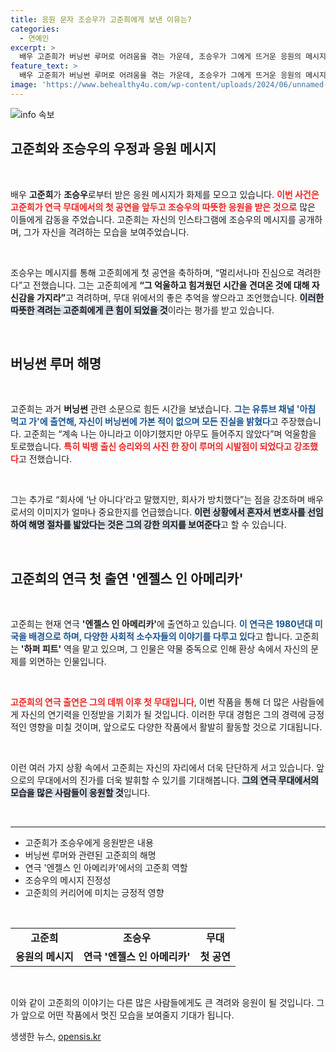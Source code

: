 ```yaml
---
title: 응원 문자 조승우가 고준희에게 보낸 이유는?
categories:
  - 연예인
excerpt: >
  배우 고준희가 버닝썬 루머로 어려움을 겪는 가운데, 조승우가 그에게 뜨거운 응원의 메시지를 전했다. 고준희는 연극 엔젤스 인 아메리카에 출연하며 억울함을 털어놓고, 새로운 시작을 다짐했다.
feature_text: >
  배우 고준희가 버닝썬 루머로 어려움을 겪는 가운데, 조승우가 그에게 뜨거운 응원의 메시지를 전했다. 고준희는 연극 엔젤스 인 아메리카에 출연하며 억울함을 털어놓고, 새로운 시작을 다짐했다.
image: 'https://www.behealthy4u.com/wp-content/uploads/2024/06/unnamed-file.png'
---
```


<p><img src="https://www.behealthy4u.com/wp-content/uploads/2024/06/unnamed-file.png" alt="info 속보" /></p>

<h2 data-ke-size="size26">고준희와 조승우의 우정과 응원 메시지</h2>

<p data-ke-size="size16">&nbsp;</p> 

<p>배우 <strong>고준희</strong>가 <strong>조승우</strong>로부터 받은 응원 메시지가 화제를 모으고 있습니다. <b><span style="color: #ee2323;">이번 사건은 고준희가 연극 무대에서의 첫 공연을 앞두고 조승우의 따뜻한 응원을 받은 것으로</span></b> 많은 이들에게 감동을 주었습니다. 고준희는 자신의 인스타그램에 조승우의 메시지를 공개하며, 그가 자신을 격려하는 모습을 보여주었습니다.</p>

<p data-ke-size="size16">&nbsp;</p> 

<p>조승우는 메시지를 통해 고준희에게 첫 공연을 축하하며, “멀리서나마 진심으로 격려한다”고 전했습니다. 그는 고준희에게 <strong>“그 억울하고 힘겨웠던 시간을 견뎌온 것에 대해 자신감을 가지라”</strong>고 격려하며, 무대 위에서의 좋은 추억을 쌓으라고 조언했습니다. <b><span style="background-color: #21538527;">이러한 따뜻한 격려는 고준희에게 큰 힘이 되었을 것</span></b>이라는 평가를 받고 있습니다. </p>

<p data-ke-size="size16">&nbsp;</p> 

<h2 data-ke-size="size26">버닝썬 루머 해명</h2>

<p data-ke-size="size16">&nbsp;</p> 

<p>고준희는 과거 <strong>버닝썬</strong> 관련 소문으로 힘든 시간을 보냈습니다. <b><span style="color: #1a5490;">그는 유튜브 채널 '아침 먹고 가'에 출연해, 자신이 버닝썬에 가본 적이 없으며 모든 진실을 밝혔다</span></b>고 주장했습니다. 고준희는 “계속 나는 아니라고 이야기했지만 아무도 들어주지 않았다”며 억울함을 토로했습니다. <b><span style="color: #ee2323;">특히 빅뱅 출신 승리와의 사진 한 장이 루머의 시발점이 되었다고 강조했다</span></b>고 전했습니다. </p>

<p data-ke-size="size16">&nbsp;</p> 

<p>그는 추가로 “회사에 ‘난 아니다’라고 말했지만, 회사가 방치했다”는 점을 강조하며 배우로서의 이미지가 얼마나 중요한지를 언급했습니다. <b><span style="background-color: #21538527;">이런 상황에서 혼자서 변호사를 선임하여 해명 절차를 밟았다는 것은 그의 강한 의지를 보여준다</span></b>고 할 수 있습니다.</p>

<p data-ke-size="size16">&nbsp;</p> 

<h2 data-ke-size="size26">고준희의 연극 첫 출연 '엔젤스 인 아메리카'</h2>

<p data-ke-size="size16">&nbsp;</p> 

<p>고준희는 현재 연극 <strong>'엔젤스 인 아메리카'</strong>에 출연하고 있습니다. <b><span style="color: #1a5490;">이 연극은 1980년대 미국을 배경으로 하며, 다양한 사회적 소수자들의 이야기를 다루고 있다</span></b>고 합니다. 고준희는 <strong>'하퍼 피트'</strong> 역을 맡고 있으며, 그 인물은 약물 중독으로 인해 환상 속에서 자신의 문제를 외면하는 인물입니다. </p>

<p data-ke-size="size16">&nbsp;</p> 

<p><b><span style="color: #ee2323;">고준희의 연극 출연은 그의 데뷔 이후 첫 무대입니다</span></b>, 이번 작품을 통해 더 많은 사람들에게 자신의 연기력을 인정받을 기회가 될 것입니다. 이러한 무대 경험은 그의 경력에 긍정적인 영향을 미칠 것이며, 앞으로도 다양한 작품에서 활발히 활동할 것으로 기대됩니다.</p>

<p data-ke-size="size16">&nbsp;</p> 

<p>이런 여러 가지 상황 속에서 고준희는 자신의 자리에서 더욱 단단하게 서고 있습니다. 앞으로의 무대에서의 진가를 더욱 발휘할 수 있기를 기대해봅니다. <b><span style="background-color: #21538527;">그의 연극 무대에서의 모습을 많은 사람들이 응원할 것</span></b>입니다.</p>

<p data-ke-size="size16">&nbsp;</p> 

<hr>

<ul>
    <li>고준희가 조승우에게 응원받은 내용</li>
    <li>버닝썬 루머와 관련된 고준희의 해명</li>
    <li>연극 '엔젤스 인 아메리카'에서의 고준희 역할</li>
    <li>조승우의 메시지 진정성</li>
    <li>고준희의 커리어에 미치는 긍정적 영향</li>
</ul>

<p data-ke-size="size16">&nbsp;</p> 

<table style="width: 100%; border-collapse: collapse;">
    <tr>
        <td style="text-align: center; height: 17px;"><b>고준희</b></td>
        <td style="text-align: center; height: 17px;"><b>조승우</b></td>
        <td style="text-align: center; height: 17px;"><b>무대</b></td>
    </tr>
    <tr>
        <td style="text-align: center; height: 17px;"><b>응원의 메시지</b></td>
        <td style="text-align: center; height: 17px;"><b>연극 '엔젤스 인 아메리카'</b></td>
        <td style="text-align: center; height: 17px;"><b>첫 공연</b></td>
    </tr>
</table>

<p data-ke-size="size16">&nbsp;</p> 

<p>이와 같이 고준희의 이야기는 다른 많은 사람들에게도 큰 격려와 응원이 될 것입니다. 그가 앞으로 어떤 작품에서 멋진 모습을 보여줄지 기대가 됩니다.</p>
생생한 뉴스, <a href="https://opensis.kr" rel="dofollow">opensis.kr</a>


